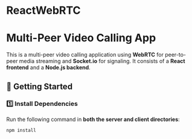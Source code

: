 # ReactWebRTC
# Multi-Peer Video Calling App

This is a multi-peer video calling application using **WebRTC** for peer-to-peer media streaming and **Socket.io** for signaling. It consists of a **React frontend** and a **Node.js backend**.

## 🚀 Getting Started

### 1️⃣ Install Dependencies  
Run the following command in **both the server and client directories**:  

```sh
npm install
